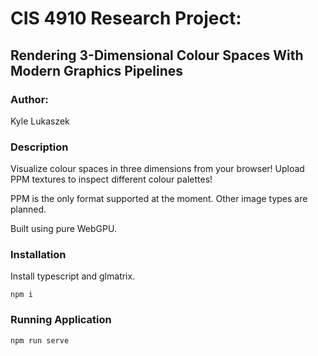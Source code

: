 # CIS 4910 Research Project: 
## Rendering 3-Dimensional Colour Spaces With Modern Graphics Pipelines

### Author:
Kyle Lukaszek

### Description

Visualize colour spaces in three dimensions from your browser! Upload PPM textures to inspect different colour palettes! 

PPM is the only format supported at the moment. Other image types are planned.

Built using pure WebGPU.

### Installation

Install typescript and glmatrix.

`npm i`

### Running Application

`npm run serve`


